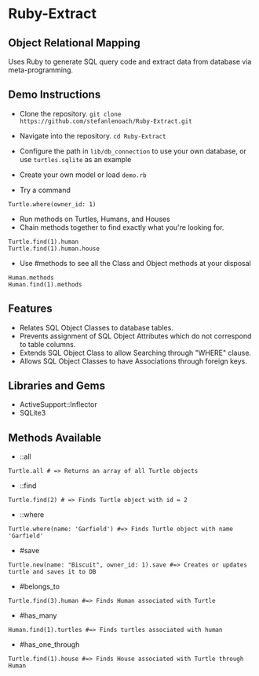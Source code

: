 # Ruby-Extract

## Object Relational Mapping

Uses Ruby to generate SQL query code and extract data from database via meta-programming.

## Demo Instructions

- Clone the repository. ```git clone https://github.com/stefanlenoach/Ruby-Extract.git```
- Navigate into the repository. ```cd Ruby-Extract```
- Configure the path in ```lib/db_connection``` to use your own database, or use ```turtles.sqlite``` as an example
- Create your own model or load ```demo.rb```

- Try a command
```
Turtle.where(owner_id: 1)
```
- Run methods on Turtles, Humans, and Houses
- Chain methods together to find exactly what you're looking for.
```
Turtle.find(1).human
Turtle.find(1).human.house
```

- Use #methods to see all the Class and Object methods at your disposal
```
Human.methods
Human.find(1).methods
```

##  Features

- Relates SQL Object Classes to database tables.
- Prevents assignment of SQL Object Attributes which do not correspond to table columns.
- Extends SQL Object Class to allow Searching through "WHERE" clause.
- Allows SQL Object Classes to have Associations through foreign keys.

## Libraries and Gems
- ActiveSupport::Inflector
- SQLite3

## Methods Available
- ::all
```
Turtle.all # => Returns an array of all Turtle objects
```
- ::find
```
Turtle.find(2) # => Finds Turtle object with id = 2
```
- ::where
```
Turtle.where(name: 'Garfield') #=> Finds Turtle object with name 'Garfield'
```
- #save
```
Turtle.new(name: "Biscuit", owner_id: 1).save #=> Creates or updates turtle and saves it to DB
```
- #belongs_to
```
Turtle.find(3).human #=> Finds Human associated with Turtle
```
- #has_many
```
Human.find(1).turtles #=> Finds turtles associated with human
```
- #has_one_through
```
Turtle.find(1).house #=> Finds House associated with Turtle through Human
```
